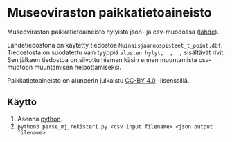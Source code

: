 # Museoviraston paikkatietoaineisto

Museoviraston paikkatietoaineisto hylyistä json- ja csv-muodossa ([lähde](https://www.museovirasto.fi/fi/palvelut-ja-ohjeet/tietojarjestelmat/kulttuuriympariston-tietojarjestelmat/kulttuuriympaeristoen-paikkatietoaineistot)).

Lähdetiedostona on käytetty tiedostoa `Muinaisjaannospisteet_t_point.dbf`. Tiedostosta on suodatettu vain tyyppiä `alusten hylyt,  ,  ,` sisältävät rivit. Sen jälkeen tiedostoa on siivottu hieman käsin ennen muuntamista csv-muotoon muuntamisen helpottamiseksi.

Paikkatietoaineisto on alunperin julkaistu
[CC-BY 4.0](http://paikkatieto.nba.fi/aineistot/tutkija.html) -lisenssillä.

## Käyttö

1. Asenna [python](https://www.python.org/download/releases/3.0/).
2. `python3 parse_mj_rekisteri.py <csv input filename> <json output filename>`
